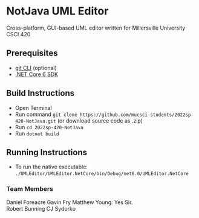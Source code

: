# NotJava UML Editor

Cross-platform, GUI-based UML editor written for Millersville University CSCI 420

## Prerequisites
- [git CLI](https://git-scm.com/book/en/v2/Getting-Started-Installing-Git) (optional)
- [.NET Core 6 SDK](https://dotnet.microsoft.com/en-us/download)

## Build Instructions
- Open Terminal
- Run command ``git clone https://github.com/mucsci-students/2022sp-420-NotJava.git`` (or download source code as .zip)
- Run ``cd 2022sp-420-NotJava``
- Run ``dotnet build``

## Running Instructions
- To run the native executable: ``./UMLEditor/UMLEditor.NetCore/bin/Debug/net6.0/UMLEditor.NetCore``

### Team Members

Daniel Foreacre
Gavin Fry
Matthew Young: Yes Sir.   
Robert Bunning 
CJ Sydorko